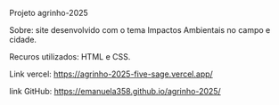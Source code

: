 Projeto agrinho-2025

Sobre: site desenvolvido com o tema Impactos Ambientais no campo e cidade.

Recuros utilizados: HTML e CSS.

Link vercel: https://agrinho-2025-five-sage.vercel.app/

link GitHub: https://emanuela358.github.io/agrinho-2025/
